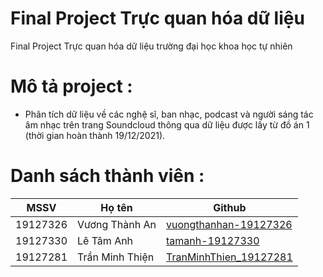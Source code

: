 # Final Project Trực quan hóa dữ liệu
Final Project Trực quan hóa dữ liệu trường đại học khoa học tự nhiên
# Mô tả project :
* Phân tích dữ liệu về các nghệ sĩ, ban nhạc, podcast và người sáng
tác âm nhạc trên trang Soundcloud thông qua dữ liệu được lấy từ đồ án 1 (thời gian hoàn thành 19/12/2021).

# Danh sách thành viên : 
| MSSV     | Họ tên             | Github                                        |
|----------|--------------------|-----------------------------------------------|
| 19127326 | Vương Thành An | [vuongthanhan-19127326](https://github.com/vuongthanhan-19127326)         |
| 19127330 | Lê Tâm Anh       | [tamanh-19127330](https://github.com/tamanh-19127330)   |
| 19127281 | Trần Minh Thiện      | [TranMinhThien_19127281](https://github.com/MinhThien285)   |


